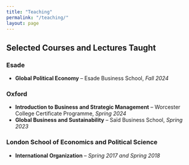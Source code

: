 ```yaml
---
title: "Teaching"
permalink: "/teaching/"
layout: page
---
```


## Selected Courses and Lectures Taught

### Esade  
- **Global Political Economy** – Esade Business School, *Fall 2024*

### Oxford  
- **Introduction to Business and Strategic Management** – Worcester College Certificate Programme, *Spring 2024*  
- **Global Business and Sustainability** – Saïd Business School, *Spring 2023*

### London School of Economics and Political Science  
- **International Organization** – *Spring 2017 and Spring 2018*
